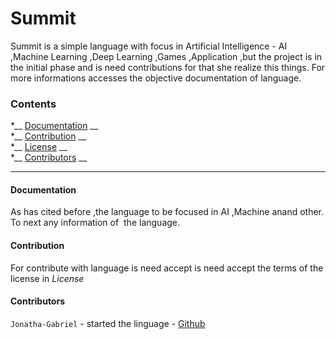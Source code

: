 # Summit
Summit is a simple language with focus in Artificial Intelligence - AI
 ,Machine Learning ,Deep Learning ,Games ,Application ,but the project is in the initial
phase and is need contributions for that she realize this things. For more
informations accesses the objective documentation of language.

### Contents
*__ [Documentation](#documentation) __ <br />
*__ [Contribution](#contribution) __ <br />
*__ [License](#documentation) __ <br />
*__ [Contributors](#contributors) __ <br />

-------------
#### Documentation

As has cited before ,the language to be focused in AI ,Machine anand other. To next any 
information of  the language.



#### Contribution

For contribute with language is need accept is need accept the terms 
of the license in *License*

#### Contributors

```Jonatha-Gabriel``` - started the linguage - [Github](https://github.com/Jonatha-Gabriel)
